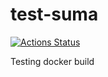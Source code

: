 # test-suma

[![Actions Status](https://github.com/jcayouette/test-suma/tree/master/workflows/build-docs/badge.svg)](https://github.com/jcayouette/test-suma/actions)

Testing docker build


